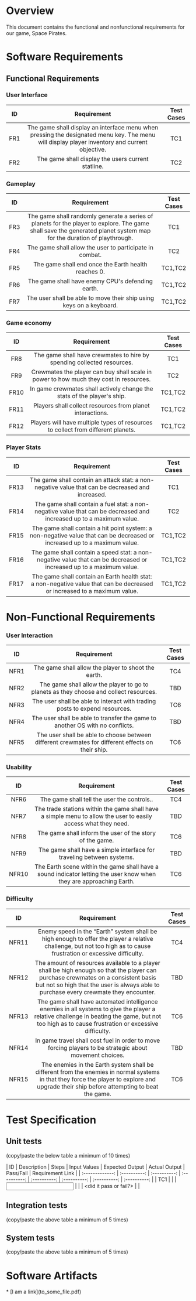 # Overview

This document contains the functional and nonfunctional requirements for our game, Space Pirates.

# Software Requirements

<Describe the structure of this section>

## Functional Requirements

### User Interface

| ID | Requirement | Test Cases |
| :-------------: | :----------: | :----------: |
| FR1 | The game shall display an interface menu when pressing the designated menu key. The menu will display player inventory and current objective. | TC1 |
| FR2 | The game shall display the users current statline. | TC2 |
    
### Gameplay

| ID | Requirement | Test Cases |
| :-------------: | :----------: | :----------: |
| FR3 | The game shall randomly generate a series of planets for the player to explore. The game shall save the generated planet system map for the duration of playthrough.| TC1 |
| FR4 | The game shall allow the user to participate in combat. | TC2 |
| FR5 | The game shall end once the Earth health reaches 0. | TC1,TC2 |
| FR6 | The game shall have enemy CPU's defending earth. | TC1,TC2 |
| FR7 | The user shall be able to move their ship using keys on a keyboard. | TC1,TC2 |

### Game economy

| ID | Requirement | Test Cases |
| :-------------: | :----------: | :----------: |
| FR8 | The game shall have crewmates to hire by spending collected resources.| TC1 |
| FR9 | Crewmates the player can buy shall scale in power to how much they cost in resources. | TC2 |
| FR10 | In game crewmates shall actively change the stats of the player's ship. | TC1,TC2 |
| FR11 | Players shall collect resources from planet interactions. | TC1,TC2 |
| FR12 | Players will have multiple types of resources to collect from different planets. | TC1,TC2 |

### Player Stats

| ID | Requirement | Test Cases |
| :-------------: | :----------: | :----------: |
| FR13 | The game shall contain an attack stat: a non-negative value that can be decreased and increased.| TC1 |
| FR14 | The game shall contain a fuel stat: a non-negative value that can be decreased and increased up to a maximum value. | TC2 |
| FR15 |  The game shall contain a hit point system: a non-negative value that can be decreased or increased up to a maximum value. | TC1,TC2 |
| FR16 | The game shall contain a speed stat: a non-negative value that can be decreased or increased up to a maximum value. | TC1,TC2 |
| FR17 | The game shall contain an Earth health stat: a non-negative value that can be decreased or increased to a maximum value. | TC1,TC2 |



# Non-Functional Requirements

### User Interaction

| ID | Requirement | Test Cases |
| :-------------: | :----------: | :----------: |
| NFR1 | The game shall allow the player to shoot the earth. | TC4 |
| NFR2 | The game shall allow the player to go to planets as they choose and collect resources. | TBD |
| NFR3 | The user shall be able to interact with trading posts to expend resources.| TC6 |
| NFR4 | The user shall be able to transfer the game to another OS with no conflicts.  | TBD |
| NFR5 | The user shall be able to choose between different crewmates for different effects on their ship. | TC6 |


### Usability

| ID | Requirement | Test Cases |
| :-------------: | :----------: | :----------: |
| NFR6 | The game shall tell the user the controls.. | TC4 |
| NFR7 | The trade stations within the game shall have a simple menu to allow the user to easily access what they need. | TBD |
| NFR8 | The game shall inform the user of the story of the game.| TC6 |
| NFR9 | The game shall have a simple interface for traveling between systems.  | TBD |
| NFR10 | The Earth scene within the game shall have a sound indicator letting the user know when they are approaching Earth. | TC6 |

### Difficulty

| ID | Requirement | Test Cases |
| :-------------: | :----------: | :----------: |
| NFR11 | Enemy speed in the “Earth” system shall be high enough to offer the player a relative challenge, but not too high as to cause frustration or excessive difficulty. | TC4 |
| NFR12 | The amount of resources available to a player shall be high enough so that the player can purchase crewmates on a consistent basis but not so high that the user is always able to purchase every crewmate they encounter. | TBD |
| NFR13 | The game shall have automated intelligence enemies in all systems to give the player a relative challenge in beating the game, but not too high as to cause frustration or excessive difficulty.| TC6 |
| NFR14 | In game travel shall cost fuel in order to move forcing players to be strategic about movement choices.  | TBD |
| NFR15 | The enemies in the Earth system shall be different from the enemies in normal systems in that they force the player to explore and upgrade their ship before attempting to beat the game. | TC6 |
    
# Test Specification

<Description of what this section is>
    
## Unit tests
(copy/paste the below table a minimum of 10 times)

| ID | Description | Steps | Input Values | Expected Output | Actual Output
| Pass/Fail | Requirement Link |
| :-------------: | :----------: | :----------: | :----------: | :----------:
| :----------: | :----------: | :----------: |
| TC1 | <TC1 description> | <steps to execute TC1> | <input values to this
test case> | <expected output as a result of test case> | <actual output of
test case> | <did it pass or fail?> | <requirement IDs this test case is
linked to> |
## Integration tests
(copy/paste the above table a minimum of 5 times)
## System tests
(copy/paste the above table a minimum of 5 times)
# Software Artifacts
<Describe the purpose of this section>
* [I am a link](to_some_file.pdf)

